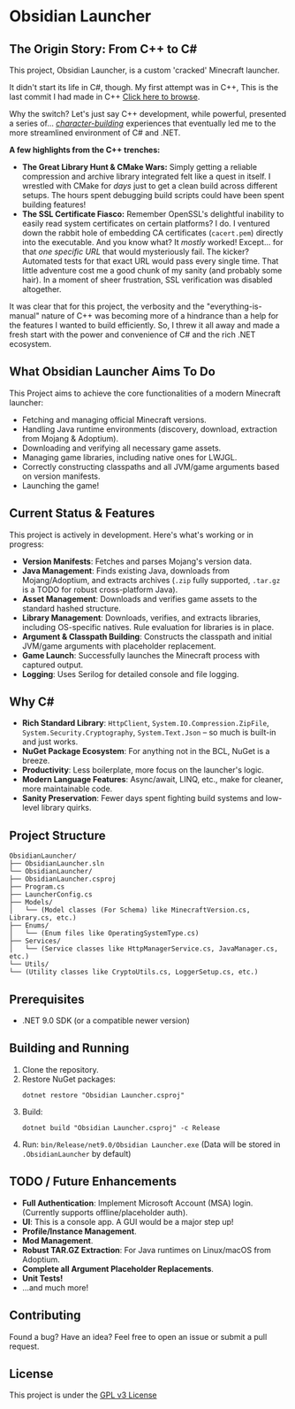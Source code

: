﻿# Obsidian Launcher

## The Origin Story: From C++ to C#

This project, Obsidian Launcher, is a custom 'cracked' Minecraft launcher.

It didn't start its life in C#, though. My first attempt was in C++, This is the last commit I had made in C++ [Click here to browse](https://github.com/Advik-B/Obsidian-Launcher/tree/ff27925ef0075a02787c2754d71c0096c27b33f1).

Why the switch? Let's just say C++ development, while powerful, presented a series of... *[character-building](./Images/rage-commits.png)* experiences that eventually led me to the more streamlined environment of C# and .NET.

**A few highlights from the C++ trenches:**

*   **The Great Library Hunt & CMake Wars:** Simply getting a reliable compression and archive library integrated felt like a quest in itself. I wrestled with CMake for *days* just to get a clean build across different setups. The hours spent debugging build scripts could have been spent building features!
*   **The SSL Certificate Fiasco:** Remember OpenSSL's delightful inability to easily read system certificates on certain platforms? I do. I ventured down the rabbit hole of embedding CA certificates (`cacert.pem`) directly into the executable. And you know what? It *mostly* worked! Except... for that *one specific URL* that would mysteriously fail. The kicker? Automated tests for that exact URL would pass every single time. That little adventure cost me a good chunk of my sanity (and probably some hair). In a moment of sheer frustration, SSL verification was disabled altogether.

It was clear that for this project, the verbosity and the "everything-is-manual" nature of C++ was becoming more of a hindrance than a help for the features I wanted to build efficiently. So, I threw it all away and made a fresh start with the power and convenience of C# and the rich .NET ecosystem.

## What Obsidian Launcher Aims To Do

This Project aims to achieve the core functionalities of a modern Minecraft launcher:

*   Fetching and managing official Minecraft versions.
*   Handling Java runtime environments (discovery, download, extraction from Mojang & Adoptium).
*   Downloading and verifying all necessary game assets.
*   Managing game libraries, including native ones for LWJGL.
*   Correctly constructing classpaths and all JVM/game arguments based on version manifests.
*   Launching the game!

## Current Status & Features

This project is actively in development. Here's what's working or in progress:

*   **Version Manifests**: Fetches and parses Mojang's version data.
*   **Java Management**: Finds existing Java, downloads from Mojang/Adoptium, and extracts archives (`.zip` fully supported, `.tar.gz` is a TODO for robust cross-platform Java).
*   **Asset Management**: Downloads and verifies game assets to the standard hashed structure.
*   **Library Management**: Downloads, verifies, and extracts libraries, including OS-specific natives. Rule evaluation for libraries is in place.
*   **Argument & Classpath Building**: Constructs the classpath and initial JVM/game arguments with placeholder replacement.
*   **Game Launch**: Successfully launches the Minecraft process with captured output.
*   **Logging**: Uses Serilog for detailed console and file logging.


## Why C#

*   **Rich Standard Library**: `HttpClient`, `System.IO.Compression.ZipFile`, `System.Security.Cryptography`, `System.Text.Json` – so much is built-in and just works.
*   **NuGet Package Ecosystem**: For anything not in the BCL, NuGet is a breeze.
*   **Productivity**: Less boilerplate, more focus on the launcher's logic.
*   **Modern Language Features**: Async/await, LINQ, etc., make for cleaner, more maintainable code.
*   **Sanity Preservation**: Fewer days spent fighting build systems and low-level library quirks.

## Project Structure

```
ObsidianLauncher/
├── ObsidianLauncher.sln
└── ObsidianLauncher/
├── ObsidianLauncher.csproj
├── Program.cs
├── LauncherConfig.cs
├── Models/
│   └── (Model classes (For Schema) like MinecraftVersion.cs, Library.cs, etc.)
├── Enums/
│   └── (Enum files like OperatingSystemType.cs)
├── Services/
│   └── (Service classes like HttpManagerService.cs, JavaManager.cs, etc.)
└── Utils/
└── (Utility classes like CryptoUtils.cs, LoggerSetup.cs, etc.)
```

## Prerequisites

*   .NET 9.0 SDK (or a compatible newer version)

## Building and Running

1.  Clone the repository.
2.  Restore NuGet packages:
    ```
    dotnet restore "Obsidian Launcher.csproj"
    ```
3.  Build: 
    ```
    dotnet build "Obsidian Launcher.csproj" -c Release
    ```
4.  Run: `bin/Release/net9.0/Obsidian Launcher.exe`
    (Data will be stored in `.ObsidianLauncher` by default)

## TODO / Future Enhancements

*   **Full Authentication**: Implement Microsoft Account (MSA) login. (Currently supports offline/placeholder auth).
*   **UI**: This is a console app. A GUI would be a major step up!
*   **Profile/Instance Management**.
*   **Mod Management**.
*   **Robust TAR.GZ Extraction**: For Java runtimes on Linux/macOS from Adoptium.
*   **Complete all Argument Placeholder Replacements**.
*   **Unit Tests!**
*   ...and much more!

## Contributing

Found a bug? Have an idea? Feel free to open an issue or submit a pull request.

## License

This project is under the [GPL v3 License](LICENSE.txt)
